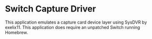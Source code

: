 # Switch Capture Driver
This application emulates a capture card device layer using SysDVR by exelix11. This application does require an unpatched Switch running Homebrew.

